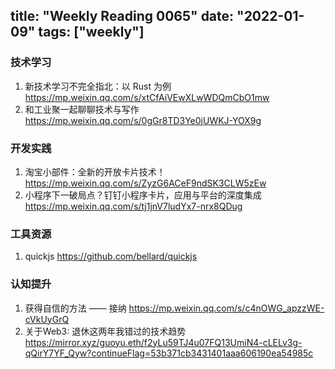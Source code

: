 title: "Weekly Reading 0065"
date: "2022-01-09"
tags: ["weekly"]
---

### 技术学习
1. 新技术学习不完全指北：以 Rust 为例 https://mp.weixin.qq.com/s/xtCfAiVEwXLwWDQmCbO1mw
2. 和工业聚一起聊聊技术与写作 https://mp.weixin.qq.com/s/0gGr8TD3Ye0jUWKJ-YOX9g

### 开发实践
1. 淘宝小部件：全新的开放卡片技术！ https://mp.weixin.qq.com/s/ZyzG6ACeF9ndSK3CLW5zEw
2. 小程序下一破局点？钉钉小程序卡片，应用与平台的深度集成 https://mp.weixin.qq.com/s/tj1jnV7ludYx7-nrx8QDug

### 工具资源
1. quickjs  https://github.com/bellard/quickjs

### 认知提升
1. 获得自信的方法 —— 接纳 https://mp.weixin.qq.com/s/c4nOWG_apzzWE-cVkUyGrQ
2. 关于Web3: 退休这两年我错过的技术趋势 https://mirror.xyz/guoyu.eth/f2yLu59TJ4u07FQ13UmiN4-cLELv3g-qQirY7YF_Qyw?continueFlag=53b371cb3431401aaa606190ea54985c